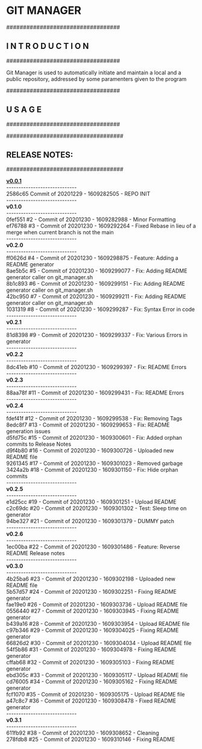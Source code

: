<h1>GIT MANAGER</h1>
<p>
##################################<br>
<h2><nospace>I N T R O D U C T I O N</h2>
##################################
<p>Git Manager is used to automatically initiate and maintain a local and a public repository, addressed by some paramenters given to the program<p>
##################################
<h2><nospace>U S A G E</h2>
##################################

<p>
###################################
<h2>RELEASE NOTES:</h2>
###################################<p>
<rlsnts>
<b><a href=/tree/v0.0.1>v0.0.1</a></b> <br>----------------------------- <br>2586c65 Commit of 20201229 - 1609282505 -  REPO INIT <br>-----------------------------<br> <b>v0.1.0</b> <br>----------------------------- <br>0fef551 #2 - Commit of 20201230 - 1609282988 - Minor Formatting <br>ef76788 #3 - Commit of 20201230 - 1609292264 - Fixed Rebase in lieu of a merge when current branch is not the main <br>-----------------------------<br> <b>v0.2.0</b> <br>----------------------------- <br>ff0626d #4 - Commit of 20201230 - 1609298875 - Feature: Adding a README generator <br>8ae5b5c #5 - Commit of 20201230 - 1609299077 - Fix: Adding README generator caller on git_manager.sh <br>8b1c893 #6 - Commit of 20201230 - 1609299151 - Fix: Adding README generator caller on git_manager.sh <br>42bc950 #7 - Commit of 20201230 - 1609299211 - Fix: Adding README generator caller on git_manager.sh <br>1031319 #8 - Commit of 20201230 - 1609299287 - Fix: Syntax Error in code <br>-----------------------------<br> <b>v0.2.1</b> <br>----------------------------- <br>81d8398 #9 - Commit of 20201230 - 1609299337 - Fix: Various Errors in generator <br>-----------------------------<br> <b>v0.2.2</b> <br>----------------------------- <br>8dc41eb #10 - Commit of 20201230 - 1609299397 - Fix: README Errors <br>-----------------------------<br> <b>v0.2.3</b> <br>----------------------------- <br>88aa78f #11 - Commit of 20201230 - 1609299431 - Fix: README Errors <br>-----------------------------<br> <b>v0.2.4</b> <br>----------------------------- <br>fdef41f #12 - Commit of 20201230 - 1609299538 - Fix: Removing Tags <br>8edc8f7 #13 - Commit of 20201230 - 1609299653 - Fix: README generation issues <br>d5fd75c #15 - Commit of 20201230 - 1609300601 - Fix: Added orphan commits to Release Notes <br>d9f4b80 #16 - Commit of 20201230 - 1609300726 - Uploaded new README file <br>9261345 #17 - Commit of 20201230 - 1609301023 - Removed garbage <br>3424a2b #18 - Commit of 20201230 - 1609301150 - Fix: Hide orphan commits <br>-----------------------------<br> <b>v0.2.5</b> <br>----------------------------- <br>e1d25cc #19 - Commit of 20201230 - 1609301251 - Upload README <br>c2c69dc #20 - Commit of 20201230 - 1609301302 - Test: Sleep time on generator <br>94be327 #21 - Commit of 20201230 - 1609301379 - DUMMY patch <br>-----------------------------<br> <b>v0.2.6</b> <br>----------------------------- <br>1ec00ba #22 - Commit of 20201230 - 1609301486 - Feature: Reverse README Release notes <br>-----------------------------<br> <b>v0.3.0</b> <br>----------------------------- <br>4b25ba6 #23 - Commit of 20201230 - 1609302198 - Uploaded new README file <br>5b57d57 #24 - Commit of 20201230 - 1609302251 - Fixing README generator <br>fae19e0 #26 - Commit of 20201230 - 1609303736 - Upload README file <br>0556440 #27 - Commit of 20201230 - 1609303945 - Fixing README generator <br>b439a16 #28 - Commit of 20201230 - 1609303954 - Upload README file <br>c97b346 #29 - Commit of 20201230 - 1609304025 - Fixing README generator <br>66826d2 #30 - Commit of 20201230 - 1609304034 - Upload README file <br>54f5b86 #31 - Commit of 20201230 - 1609304978 - Fixing README generator <br>cffab68 #32 - Commit of 20201230 - 1609305103 - Fixing README generator <br>ebd305c #33 - Commit of 20201230 - 1609305117 - Upload README file <br>cd76005 #34 - Commit of 20201230 - 1609305162 - Fixing README generator <br>fcf1070 #35 - Commit of 20201230 - 1609305175 - Upload README file <br>a47c8c7 #36 - Commit of 20201230 - 1609308478 - Fixed README generator <br>-----------------------------<br> <b>v0.3.1</b> <br>----------------------------- <br>611fb92 #38 - Commit of 20201230 - 1609308652 - Cleaning <br>278fdb8 #25 - Commit of 20201230 - 1609310146 - Fixing README
